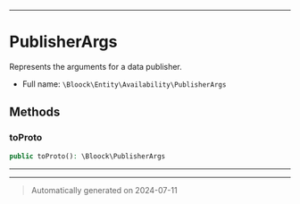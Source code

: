 ***

# PublisherArgs

Represents the arguments for a data publisher.



* Full name: `\Bloock\Entity\Availability\PublisherArgs`




## Methods


### toProto



```php
public toProto(): \Bloock\PublisherArgs
```












***


***
> Automatically generated on 2024-07-11
